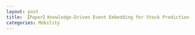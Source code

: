 ```yaml
---
layout: post
title: 【Paper】Knowledge-Driven Event Embedding for Stock Prediction
categories: Mobility
---
```


